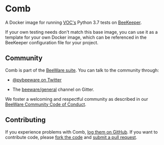 Comb
====

A Docker image for running [VOC's](https://github.com/beeware/voc) Python 3.7 tests on [BeeKeeper](https://github.com/beeware/beekeeper).

If your own testing needs don't match this base image, you can use it as a template for your own Docker image, which can be referenced in the BeeKeeper configuration file for your project.

Community
---------

Comb is part of the [BeeWare suite](https://beeware.org). You can talk to the community through:

* [@pybeeware on Twitter](https://twitter.com/pybeeware)

* The [beeware/general](https://gitter.im/beeware/general) channel on Gitter.

We foster a welcoming and respectful community as described in our [BeeWare Community Code of Conduct](https://beeware.org/community/behavior/).

Contributing
------------

If you experience problems with Comb, [log them on GitHub](https://github.com/beeware/comb/issues). If you want to contribute code, please [fork the code](https://github.com/beeware/comb) and [submit a pull request](https://github.com/beeware/comb/pulls).
